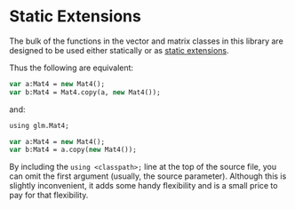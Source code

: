 # Static Extensions

The bulk of the functions in the vector and matrix classes in this library are designed to be used either statically or as [static extensions](https://haxe.org/manual/lf-static-extension.html).

Thus the following are equivalent:

```haxe
var a:Mat4 = new Mat4();
var b:Mat4 = Mat4.copy(a, new Mat4());
```

and:

```haxe
using glm.Mat4;

var a:Mat4 = new Mat4();
var b:Mat4 = a.copy(new Mat4());
```

By including the `using <classpath>;` line at the top of the source file, you can omit the first argument (usually, the source parameter). Although this is slightly inconvenient, it adds some handy flexibility and is a small price to pay for that flexibility.
